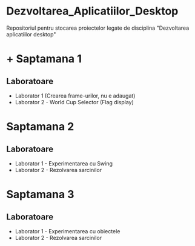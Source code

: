 # Dezvoltarea_Aplicatiilor_Desktop
Repositoriul pentru stocarea proiectelor legate de disciplina "Dezvoltarea aplicatiilor desktop"
#
# + Saptamana 1
  ## Laboratoare
  - Laborator 1 (Crearea frame-urilor, nu e adaugat)
  - Laborator 2 - World Cup Selector (Flag display)
#
# Saptamana 2
  ## Laboratoare
  - Laborator 1 - Experimentarea cu Swing
  - Laborator 2 - Rezolvarea sarcinilor
#
# Saptamana 3
  ## Laboratoare
  - Laborator 1 - Experimentarea cu obiectele
  - Laborator 2 - Rezolvarea sarcinilor
